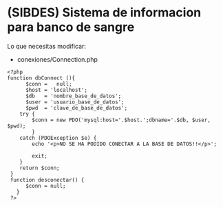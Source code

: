 # (SIBDES) Sistema de informacion para banco de sangre

Lo que necesitas modificar:


- conexiones/Connection.php

```conexiones/Connection.php
<?php
function dbConnect (){
 	  $conn =	null;
 	  $host = 'localhost';
      $db   = 'nombre_base_de_datos';
      $user = 'usuario_base_de_datos';
      $pwd  = 'clave_de_base_de_datos';
	try {
	   	$conn = new PDO('mysql:host='.$host.';dbname='.$db, $user, $pwd);
		}
	catch (PDOException $e) {
		echo '<p>NO SE HA PODIDO CONECTAR A LA BASE DE DATOS!!</p>';
       
	    exit;
	}
	return $conn;
 }
 function desconectar() {
      $conn = null;
   }
 ?>

```
